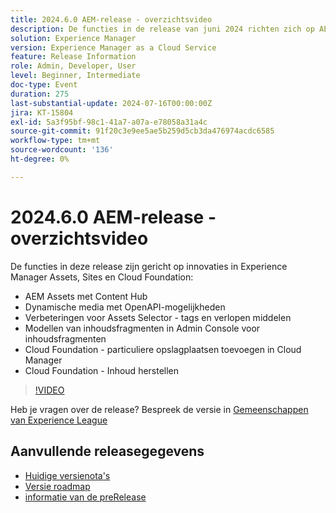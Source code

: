 ```yaml
---
title: 2024.6.0 AEM-release - overzichtsvideo
description: De functies in de release van juni 2024 richten zich op AEM Assets met Content Hub, Dynamic Media met OpenAPI-mogelijkheden, Assets Selector-verbeteringen - tags en verlopen elementen, Content Fragment-modellen in Content Fragment Admin Console, Cloud Foundation - Private Repositories in Cloud Manager toevoegen, en Cloud Foundation - Content Restore.
solution: Experience Manager
version: Experience Manager as a Cloud Service
feature: Release Information
role: Admin, Developer, User
level: Beginner, Intermediate
doc-type: Event
duration: 275
last-substantial-update: 2024-07-16T00:00:00Z
jira: KT-15804
exl-id: 5a3f95bf-98c1-41a7-a07a-e78058a31a4c
source-git-commit: 91f20c3e9ee5ae5b259d5cb3da476974acdc6585
workflow-type: tm+mt
source-wordcount: '136'
ht-degree: 0%

---
```


# 2024.6.0 AEM-release - overzichtsvideo

De functies in deze release zijn gericht op innovaties in Experience Manager Assets, Sites en Cloud Foundation:

* AEM Assets met Content Hub
* Dynamische media met OpenAPI-mogelijkheden
* Verbeteringen voor Assets Selector - tags en verlopen middelen
* Modellen van inhoudsfragmenten in Admin Console voor inhoudsfragmenten
* Cloud Foundation - particuliere opslagplaatsen toevoegen in Cloud Manager
* Cloud Foundation - Inhoud herstellen

>[!VIDEO](https://video.tv.adobe.com/v/3430779/?learn=on)


Heb je vragen over de release?  Bespreek de versie in [ Gemeenschappen van Experience League ](https://adobe.ly/47dj9Wj)

## Aanvullende releasegegevens

* [ Huidige versienota&#39;s ](https://experienceleague.adobe.com/docs/experience-manager-cloud-service/content/release-notes/home.html?lang=nl-NL)
* [ Versie roadmap ](https://experienceleague.adobe.com/docs/experience-manager-release-information/aem-release-updates/update-releases-roadmap.html?lang=nl-NL)
* [ informatie van de preRelease ](https://experienceleague.adobe.com/docs/experience-manager-cloud-service/content/release-notes/prerelease.html?lang=nl-NL)
